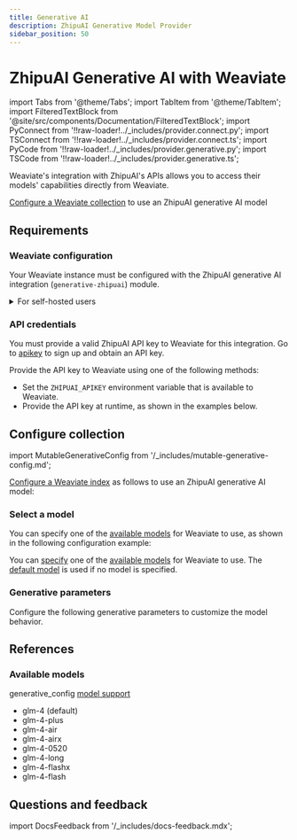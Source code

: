 ```yaml
---
title: Generative AI
description: ZhipuAI Generative Model Provider
sidebar_position: 50
---
```


# ZhipuAI Generative AI with Weaviate
 

import Tabs from '@theme/Tabs';
import TabItem from '@theme/TabItem';
import FilteredTextBlock from '@site/src/components/Documentation/FilteredTextBlock';
import PyConnect from '!!raw-loader!../_includes/provider.connect.py';
import TSConnect from '!!raw-loader!../_includes/provider.connect.ts';
import PyCode from '!!raw-loader!../_includes/provider.generative.py';
import TSCode from '!!raw-loader!../_includes/provider.generative.ts';

Weaviate's integration with ZhipuAI's APIs allows you to access their models' capabilities directly from Weaviate.

[Configure a Weaviate collection](#configure-collection) to use an ZhipuAI generative AI model 

## Requirements

### Weaviate configuration

Your Weaviate instance must be configured with the ZhipuAI generative AI integration (`generative-zhipuai`) module.
 

<details>
  <summary>For self-hosted users</summary>

- Check the [cluster metadata](../../config-refs/meta.md) to verify if the module is enabled.
- Follow the [how-to configure modules](../../configuration/modules.md) guide to enable the module in Weaviate.

</details>


### API credentials

You must provide a valid ZhipuAI API key to Weaviate for this integration. Go to  [apikey](https://open.bigmodel.cn/usercenter/proj-mgmt/apikeys) to sign up and obtain an API key.

Provide the API key to Weaviate using one of the following methods:

- Set the `ZHIPUAI_APIKEY` environment variable that is available to Weaviate.
- Provide the API key at runtime, as shown in the examples below.

<Tabs groupId="languages">

 <TabItem value="py" label="Python API v4">
    <FilteredTextBlock
      text={PyConnect}
      startMarker="# START ZhipuAIInstantiation"
      endMarker="# END ZhipuAIInstantiation"
      language="py"
    />
  </TabItem>

</Tabs>

## Configure collection

import MutableGenerativeConfig from '/_includes/mutable-generative-config.md';

<MutableGenerativeConfig />

[Configure a Weaviate index](#available-models) as follows to use an ZhipuAI generative AI model:

<Tabs groupId="languages">
  <TabItem value="py" label="Python API v4">
    <FilteredTextBlock
      text={PyCode}
      startMarker="# START BasicGenerativeZhipuAI"
      endMarker="# END BasicGenerativeZhipuAI"
      language="py"
    />
  </TabItem>

</Tabs>

### Select a model

You can specify one of the [available models](#available-models) for Weaviate to use, as shown in the following configuration example:

<Tabs groupId="languages">
  <TabItem value="py" label="Python API v4">
    <FilteredTextBlock
      text={PyCode}
      startMarker="# START GenerativeZhipuAICustomModel"
      endMarker="# END GenerativeZhipuAICustomModel"
      language="py"
    />
  </TabItem>
 
</Tabs>

You can [specify](#generative-parameters) one of the [available models](#available-models) for Weaviate to use. The [default model](#available-models) is used if no model is specified.

### Generative parameters

Configure the following generative parameters to customize the model behavior.

<Tabs groupId="languages">
  <TabItem value="py" label="Python API v4">
    <FilteredTextBlock
      text={PyCode}
      startMarker="# START FullGenerativeZhipuAI"
      endMarker="# END FullGenerativeZhipuAI"
      language="py"
    />
  </TabItem>
</Tabs>
 

## References

### Available models

generative_config [model support](https://bigmodel.cn/dev/howuse/model)

* glm-4 (default)
* glm-4-plus
* glm-4-air
* glm-4-airx
* glm-4-0520
* glm-4-long
* glm-4-flashx
* glm-4-flash 
  
## Questions and feedback

import DocsFeedback from '/_includes/docs-feedback.mdx';

<DocsFeedback/>
